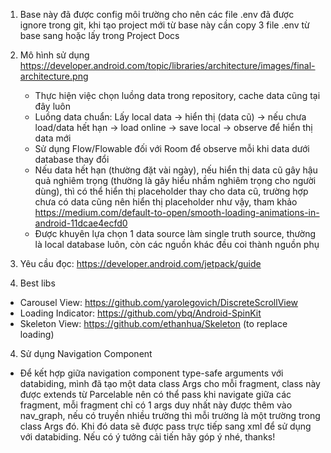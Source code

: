 1. Base này đã được config môi trường cho nên các file .env đã được ignore trong git, khi tạo project mới từ base này cần copy 3 file .env từ base sang hoặc lấy trong Project Docs
2. Mô hình sử dụng
   https://developer.android.com/topic/libraries/architecture/images/final-architecture.png
    - Thực hiện việc chọn luồng data trong repository, cache data cũng tại đây luôn
    - Luồng data chuẩn: Lấy local data -> hiển thị (data cũ)
      -> nếu chưa load/data hết hạn -> load online -> save local -> observe để hiển thị data mới
    - Sử dụng Flow/Flowable đối với Room để observe mỗi khi data dưới database thay đổi
    - Nếu data hết hạn (thường đặt vài ngày), nếu hiển thị data cũ gây hậu quả nghiêm trọng (thường
      là gây hiểu nhầm nghiêm trọng cho người dùng), thì có thể hiển thị placeholder thay cho data
      cũ, trường hợp chưa có data cũng nên hiển thị placeholder như vậy, tham khảo
      https://medium.com/default-to-open/smooth-loading-animations-in-android-11dcae4ecfd0
    - Được khuyên lựa chọn 1 data source làm single truth source, thường là local database luôn, còn
      các nguồn khác đều coi thành nguồn phụ

2. Yêu cầu đọc: https://developer.android.com/jetpack/guide

3. Best libs

- Carousel View: https://github.com/yarolegovich/DiscreteScrollView
- Loading Indicator: https://github.com/ybq/Android-SpinKit
- Skeleton View: https://github.com/ethanhua/Skeleton (to replace loading)

4. Sử dụng Navigation Component

- Để kết hợp giữa navigation component type-safe arguments với databiding, mình đã tạo một data
  class Args cho mỗi fragment, class này được extends từ Parcelable nên có thể pass khi navigate
  giữa các fragment, mỗi fragment chỉ có 1 args duy nhất này được thêm vào nav_graph, nếu có truyền
  nhiều trường thì mỗi trường là một trường trong class Args đó. Khi đó data sẽ được pass trực tiếp
  sang xml để sử dụng với databiding. Nếu có ý tưởng cải tiến hãy góp ý nhé, thanks!
